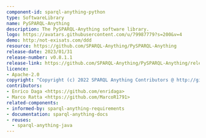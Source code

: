 ```yaml
---
component-id: sparql-anything-python
type: SoftwareLibrary
name: PySPARQL-Anything
description: The PySPARQL-Anything software library.
logo: https://avatars.githubusercontent.com/u/79987779?s=200&v=4
demo: http:/not-exisats.com/ddd
resource: https://github.com/SPARQL-Anything/PySPARQL-Anything
release-date: 2023/01/31
release-number: v0.8.1.1
release-link: https://github.com/SPARQL-Anything/PySPARQL-Anything/releases/tag/v0.8.1.1
licence:
- Apache-2.0
copyright: "Copyright (c) 2022 SPARQL Anything Contributors @ http://github.com/sparql-anything"
contributors:
- Enrico Daga <https://github.com/enridaga>
- Marco Ratta <https://github.com/MarcoR1791>
related-components:
- informed-by: sparql-anything-requirements
- documentation: sparql-anything-docs
- reuses:
  - sparql-anything-java
---
```

